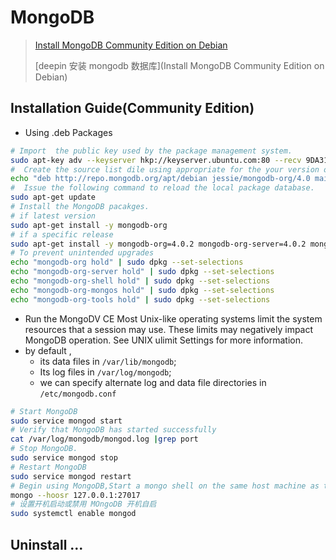 # MongoDB
> [Install MongoDB Community Edition on Debian](https://docs.mongodb.com/manual/tutorial/install-mongodb-on-debian/)
>
> [deepin 安装 mongodb 数据库](Install MongoDB Community Edition on Debian)

## Installation Guide(Community Edition)
- Using .deb Packages
```bash
# Import  the public key used by the package management system.
sudo apt-key adv --keyserver hkp://keyserver.ubuntu.com:80 --recv 9DA31620334BD75D9DCB49F368818C72E52529D4
#  Create the source list dile using appropriate for the your version of Debian or other
echo "deb http://repo.mongodb.org/apt/debian jessie/mongodb-org/4.0 main" | sudo tee /etc/apt/sources.list.d/mongodb-org-4.0.list
#  Issue the following command to reload the local package database.
sudo apt-get update
# Install the MongoDB pacakges.
# if latest version
sudo apt-get install -y mongodb-org
# if a specific release
sudo apt-get install -y mongodb-org=4.0.2 mongodb-org-server=4.0.2 mongodb-org-shell=4.0.2 mongodb-org-mongos=4.0.2 mongodb-org-tools=4.0.2
# To prevent unintended upgrades
echo "mongodb-org hold" | sudo dpkg --set-selections
echo "mongodb-org-server hold" | sudo dpkg --set-selections
echo "mongodb-org-shell hold" | sudo dpkg --set-selections
echo "mongodb-org-mongos hold" | sudo dpkg --set-selections
echo "mongodb-org-tools hold" | sudo dpkg --set-selections
```
- Run the MongoDV CE
 Most Unix-like operating systems limit the system resources that a session may use. These limits may negatively impact MongoDB operation. See UNIX ulimit Settings for more information.
- by default ,
  - its data files in `/var/lib/mongodb`;
  - Its log files in `/var/log/mongodb`;
  -  we can specify alternate log and data file directories in `/etc/mongodb.conf`

 ```bash
# Start MongoDB
sudo service mongod start
# Verify that MongoDB has started successfully
cat /var/log/mongodb/mongod.log |grep port
# Stop MongoDB.
sudo service mongod stop
# Restart MongoDB
sudo service mongod restart
# Begin using MongoDB,Start a mongo shell on the same host machine as the mongod. Use the --host command line option to specify the localhost address (in this case 127.0.0.1) and port that the mongod listens on
mongo --hoosr 127.0.0.1:27017
# 设置开机启动或禁用 MOngoDB 开机自启
sudo systemctl enable mongod
```
## Uninstall ...

